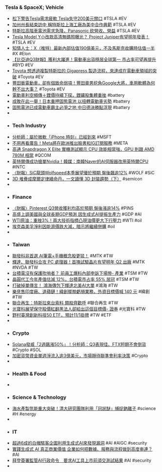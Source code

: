 ### Tesla & SpaceX; Vehicle
- [松下警告Tesla需求疲軟 Tesla失守200美元關口](https://hk.finance.yahoo.com/news/電動車-松下警告tesla需求疲軟-tesla失守200美元關口-034339044.html) #TSLA #EV
- [加州州長結束訪中 稱特斯拉上海工廠為美中合作典範](https://amp-news.cnyes.com/news/id/5361038) #TSLA #EV
- [特斯拉高階車電池需求急降，Panasonic 砍營收、營益](https://finance.technews.tw/2023/10/31/panasonic-holdings-reports-its-consolidated-financial-results/) #TSLA #EV
- [Tesla Model Y小改款高清無碼照曝光？ Project Juniper有望明年發表！](https://cars.tvbs.com.tw/car-news/151464) #TSLA #EV
- [知情人士：X（推特）最新內部估值190億美元，不及馬斯克收購時估值一半](https://m.cnyes.com/news/id/5361989) #X #Elon
- [【比亞迪Q3財報】獲利大躍進！電動車出貨穩居全球第一 市占率可望再提升](https://tw.stock.yahoo.com/news/比亞迪q3財報-獲利大躍進-電動車出貨穩居全球第-市占率可望再提升-042300298.html) #BYD #EV
- [Toyota 想透過複製特斯拉的 Gigapress 製造流程，來達成在電動車領域的突破](https://www.techbang.com/posts/109826-toyota-will-learn-from-teslas-gigapress-to-build-electric-cars) #Toyota #EV
- [豐田衝電動車，卻有個致命弱項！豐田章男挖角Google大將，車用軟體為何幹不出大事？](https://tw.news.yahoo.com/豐田衝電動車-卻有個致命弱項-豐田章男挖角google大將-車用軟體為何幹不出大事-040442621.html) #Toyota #EV
- [電動車利空頻傳＋鋰價持續下探，鋰礦股集體重挫](https://finance.technews.tw/2023/10/31/lithium-stocks-are-getting-hammered-for-these-3-reasons/) #battery
- [成敗在此一舉！日本重押固態電池 以扭轉電動車劣勢](https://money.udn.com/money/story/122381/7540989) #battery
- [固態電池已成電動車霸主必爭之地 中日德決勝點浮現](https://www.chinatimes.com/realtimenews/20231031000837-260407) #battery
-
- ### Tech Industry
- [分析師：屬於微軟「iPhone 時刻」已經到來](https://m.cnyes.com/news/id/5361154) #MSFT
- [不用再看廣告！Meta將在歐洲推出臉書和IG訂閱服務](https://news.cnyes.com/news/id/5361037) #META
- [高通 Snapdragon X Elite 實機測試顯示 CPU 效能相當強，GPU 則跟 AMD 780M 相當](https://www.kocpc.com.tw/archives/518480) #QCOM
- [英特爾傳成功搶單Nvidia！韓媒：南韓Naver的AI伺服器改用英特爾CPU](https://udn.com/news/story/6811/7541300) #INTC
- [〈財報〉SiC龍頭Wolfspeed本季展望優於預期 盤後飆逾12%](https://news.cnyes.com/news/id/5361187) #WOLF #SiC
- [3D 堆疊成摩爾定律續命丹，一文讀懂 3D 封裝趨勢（下）](https://technews.tw/2023/10/31/exploring-the-significance-of-3d-soc-and-3d-ic-in-cutting-edge-3d-advanced-packaging/) #semicon
-
- ### Finance
- [〈財報〉Pinterest Q3營收獲利均高於預期 盤後漲逾14%](https://news.cnyes.com/news/id/5361160) #PINS
- [高盛上調美國與全球長期GDP預測 因生成式AI提振生產力](https://news.cnyes.com/news/id/5361823) #GDP #AI
- [WTI原油：重挫3%！兩大技術指標凸現油價更大下行壓力](https://www.dailyfxasia.com/cn/cmarkets/20231031-25766.html) #WTI #oil
- [埃克森美孚淨利因能源價跌大減，暗示將繼續併購](https://finance.technews.tw/2023/10/30/exxonmobil-announces-third-quarter-2023-results/) #oil
-
- ### Taiwan
- [聯發科非首選 AI筆電+手機概念股更猛！](https://news.cnyes.com/news/id/5360228) #MTK #TW
- [輝達、聯發科合攻 PC 處理器！首塊試驗晶片有望明年 Q2 出廠](https://technews.tw/2023/10/31/nvidia-arm-cpu-mediatek/) #MTK #NVDA #TW
- [台積電沒有保護吹哨者？ 前員工爆料內部申訴下場慘- 產業](https://www.ctee.com.tw/news/20231030700809-430501) #TSM #TW
- [晶圓代工今年產值估減 12%，台積電市占率 55% 居冠](https://technews.tw/2023/10/30/wafer-foundry-output-value-is-estimated-to-decrease-by-12percent/) #TSM #TW
- [打破掉單傳言！ 鴻海傳包下輝達北美AI大單](https://news.ttv.com.tw/news/11210310022000N) #鴻海 #TW
- [樂見售印度廠、退蘋鏈！緯創擺脫虧損業務，外資目標價喊 140 元](https://technews.tw/2023/10/30/wistron-dispose-the-iphone-plant-in-india/) #緯創 #TW
- [聯合再生：特斯拉來台索料 類股齊歡呼](https://ec.ltn.com.tw/article/breakingnews/4473904) #聯合再生 #TW
- [光寶科展望保守股價紅翻黑法人卻給出這個目標價- 證券](https://www.ctee.com.tw/news/20231031700583-430201) #光寶科 #TW
- [野村臺灣創新科技50 ETF，預計11/1掛牌](https://news.cnyes.com/news/id/5361686) #TW #ETF
-
- ### Crypto
- [Solana發威「2週飆漲50%」！分析師：Q3表現佳、FTX短期不會倒貨](https://www.blocktempo.com/sol-has-surged-over-50-in-the-past-two-weeks-with-analysts-attributing-its-outstanding-q3-performance/) #Crypto #SOL
- [加密貨幣資金單週淨流入逾3億美元，市場靜待聯準會利率決策](https://abmedia.io/economic-data-as-ot-31-oct) #Crypto
-
- ### Health & Food
-
- ### Science & Technology
- [海水產製氫能重大突破！清大研究團隊利用「冠狀醚」捕捉鈉離子](https://technews.tw/2023/10/31/crown-ether/) #science #H #energy
-
- ### IT
- [超過6成的白帽駭客企圖利用生成式AI來發現漏洞](https://www.ithome.com.tw/news/159551) #AI #AIGC #security
- [實踐生成式 AI 真正商業價值 企業如何把數據、服務與流程做到高度串連？](https://tw.news.yahoo.com/實踐生成式-ai-真正商業價值-企業如何把數據-服務與流程做到高度串連-073506489.html) #AI
- [拜登簽署監管AI行政命令　要求AI工具上市前須交測試結果](https://www.upmedia.mg/news_info.php?Type=3&SerialNo=186024) #AI #security
-